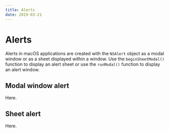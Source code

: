 ```yaml
---
title: Alerts
date: 2019-03-21
---
```


# Alerts

Alerts in macOS applications are created with the `NSAlert` object as a modal window or as a sheet displayed within a window. Use the `beginSheetModal()` function to display an alert sheet or use the `runModal()` function to display an alert window.

## Modal window alert

Here.

## Sheet alert

Here.
